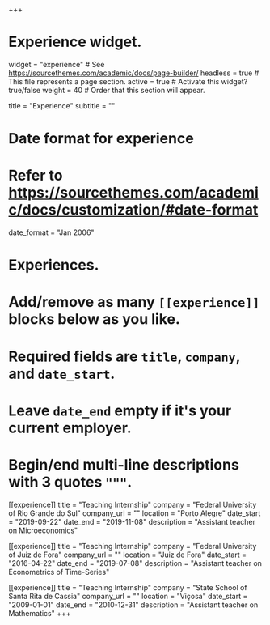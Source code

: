 +++
# Experience widget.
widget = "experience"  # See https://sourcethemes.com/academic/docs/page-builder/
headless = true  # This file represents a page section.
active = true  # Activate this widget? true/false
weight = 40  # Order that this section will appear.

title = "Experience"
subtitle = ""

# Date format for experience
#   Refer to https://sourcethemes.com/academic/docs/customization/#date-format
date_format = "Jan 2006"

# Experiences.
#   Add/remove as many `[[experience]]` blocks below as you like.
#   Required fields are `title`, `company`, and `date_start`.
#   Leave `date_end` empty if it's your current employer.
#   Begin/end multi-line descriptions with 3 quotes `"""`.
[[experience]]
  title = "Teaching Internship"
  company = "Federal University of Rio Grande do Sul"
  company_url = ""
  location = "Porto Alegre"
  date_start = "2019-09-22"
  date_end = "2019-11-08"
  description = "Assistant teacher on Microeconomics"

[[experience]]
  title = "Teaching Internship"
  company = "Federal University of Juiz de Fora"
  company_url = ""
  location = "Juiz de Fora"
  date_start = "2016-04-22"
  date_end = "2019-07-08"
  description = "Assistant teacher on Econometrics of Time-Series"

[[experience]]
  title = "Teaching Internship"
  company = "State School of Santa Rita de Cassia"
  company_url = ""
  location = "Viçosa"
  date_start = "2009-01-01"
  date_end = "2010-12-31"
  description = "Assistant teacher on Mathematics"
+++
